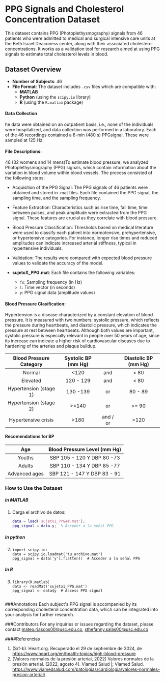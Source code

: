 # PPG Signals and Cholesterol Concentration Dataset

This dataset contains PPG (Photoplethysmography) signals from 46 patients who were admitted to medical and surgical intensive care units at the Beth Israel Deaconess center, along with their associated cholesterol concentrations. It works as a validation tool for research aimed at using PPG signals to estimate total cholesterol levels in blood.

## Dataset Overview

- **Number of Subjects**: 46
- **File Format**: The dataset includes `.csv` files which are compatible with:
  - **MATLAB**
  - **Python** (using the `scipy.io` library)
  - **R** (using the `R.matlab` package)

#### Data Collection
he data were obtained on an outpatient basis, i.e., none of the individuals were hospitalized, and data collection was performed in a laboratory. Each of the 46 recordings contained a 8-min (480 s) PPGsignal. These were sampled at 125 Hz.

#### File Descriptions:
46 (32 womens and 14 mens)To estimate blood pressure, we analyzed Photoplethysmography (PPG) signals, which contain information about the variation in blood volume within blood vessels. The process consisted of the following steps:
  - Acquisition of the PPG Signal: The PPG signals of 46 patients were obtained and stored in .mat files. Each file contained the PPG signal, the sampling time, and the sampling frequency.
  - Feature Extraction: Characteristics such as rise time, fall time, time between pulses, and peak amplitude were extracted from the PPG signal. These features are crucial as they correlate with blood pressure.
  - Blood Pressure Classification: Thresholds based on medical literature were used to classify each patient into normotensive, prehypertensive, or hypertensive categories. For instance, longer rise times and reduced amplitudes can indicate increased arterial stiffness, typical in hypertensive individuals.
  - Validation: The results were compared with expected blood pressure values to validate the accuracy of the model.
 
- **sujetoX_PPG.mat**: Each file contains the following variables:
  - `fs`: Sampling frequency (in Hz)
  - `t`: Time vector (in seconds)
  - `y`: PPG signal data (amplitude values)

#### Blood Pressure Clasification:

Hypertension is a disease characterized by a constant elevation of blood pressure. It is measured with two numbers: systolic pressure, which reflects the pressure during heartbeats, and diastolic pressure, which indicates the pressure at rest between heartbeats. Although both values ​​are important, systolic pressure is especially relevant in people over 50 years of age, since its increase can indicate a higher risk of cardiovascular diseases due to hardening of the arteries and plaque buildup.

| **Blood Pressure Category** | **Systolic BP (mm Hg)** |   | **Diastolic BP (mm Hg)** |
| :---------------: | :----------------: | :-: | :---------: |
| Normal | <120 | and | < 80 |
| Elevated | 120 - 129 | and | < 80 |
| Hypertension (stage 1)| 130 -139  | or | 80 - 89|
| Hypertension (stage 2) | >=140 | or | >= 90 |
| Hypertensive crisis | >180 | and / or | >120 |

#### Recomendations for BP

| **Age** | **Blood Pressure Level (mm Hg)** |   
| :---------------: | :----------------: | 
| Youths | SBP 105 - 120 Y DBP 80 -73| 
| Adults | SBP 110 - 134 Y DBP 85 -77 |
| Advanced ages | SBP 121 - 147 Y DBP 83 - 91 |

### How to Use the Dataset

##### In MATLAB
1. Carga el archivo de datos:
   ```matlab
   data = load('sujeto1_PPG##.mat');
   ppg_signal = data.y;  % Acceder a la señal PPG
   
##### In python
2.
   ```Python:
   import scipy.io:
   data = scipy.io.loadmat('tu_archivo.mat')
   ppg_signal = data['y'].flatten()  # Acceder a la señal PPG

##### In R
3.
   ```R:
   library(R.matlab)
   data <- readMat('sujeto1_PPG.mat')
   ppg_signal <- data$y  # Access PPG signal


###Annotations
Each subject's PPG signal is accompanied by its corresponding cholesterol concentration data, which can be integrated into your analysis for further research.

###Contributors
For any inquiries or issues regarding the dataset, please contact mateo.riascos00@usc.edu.co, sthefanny.salas00@usc.edu.co

####Referencias
1. (S/f-b). Heart.org. Recuperado el 29 de septiembre de 2024, de https://www.heart.org/en/health-topics/high-blood-pressure
2. (Valores normales de la presión arterial, 2022)
Valores normales de la presión arterial. (2022, agosto 4). Viamed Salud |; Viamed Salud. https://www.viamedsalud.com/patologias/cardiologia/valores-normales-presion-arterial/




